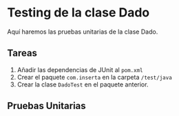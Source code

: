 # Testing de la clase Dado

Aquí haremos las pruebas unitarias de la clase Dado.

## Tareas

1. Añadir las dependencias de JUnit al ``pom.xml``
2. Crear el paquete `com.inserta` en la carpeta `/test/java`
3. Crear la clase ``DadoTest`` en el paquete anterior.


## Pruebas Unitarias

